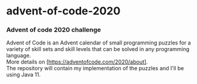 # advent-of-code-2020
### Advent of code 2020 challenge

Advent of Code is an Advent calendar of small programming puzzles for a variety of skill sets and skill levels that can be solved in any programming language. <br>
More details on [https://adventofcode.com/2020/about]. <br>
The repository will contain my implementation of the puzzles and I'll be using Java 11.
